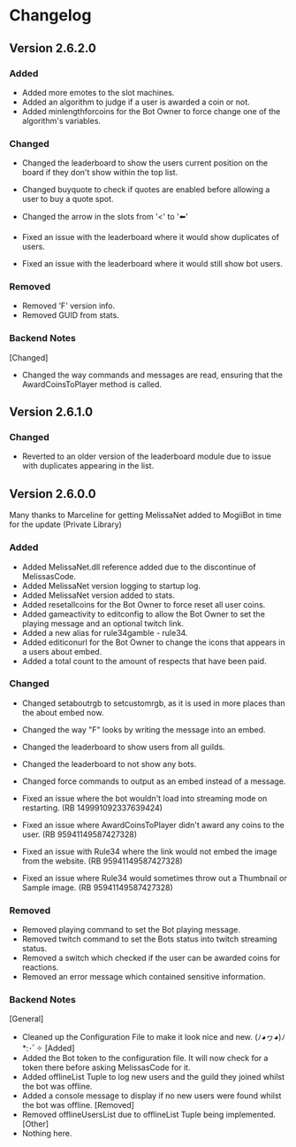 # Changelog

## Version 2.6.2.0

### Added
- Added more emotes to the slot machines.
- Added an algorithm to judge if a user is awarded a coin or not.
- Added minlengthforcoins for the Bot Owner to force change one of the algorithm's variables.

### Changed
- Changed the leaderboard to show the users current position on the board if they don't show within the top list.
- Changed buyquote to check if quotes are enabled before allowing a user to buy a quote spot.
- Changed the arrow in the slots from '<' to ':arrow_left:'

- Fixed an issue with the leaderboard where it would show duplicates of users.
- Fixed an issue with the leaderboard where it would still show bot users.

### Removed
- Removed 'F' version info.
- Removed GUID from stats.

### Backend Notes
[Changed]
- Changed the way commands and messages are read, ensuring that the AwardCoinsToPlayer method is called.


## Version 2.6.1.0

### Changed
- Reverted to an older version of the leaderboard module due to issue with duplicates appearing in the list.

## Version 2.6.0.0
Many thanks to Marceline for getting MelissaNet added to MogiiBot in time for the update (Private Library)

### Added
- Added MelissaNet.dll reference added due to the discontinue of MelissasCode.
- Added MelissaNet version logging to startup log.
- Added MelissaNet version added to stats.
- Added resetallcoins for the Bot Owner to force reset all user coins.
- Added gameactivity to editconfig to allow the Bot Owner to set the playing message and an optional twitch link.
- Added a new alias for rule34gamble - rule34.
- Added editiconurl for the Bot Owner to change the icons that appears in a users about embed.
- Added a total count to the amount of respects that have been paid.

### Changed
- Changed setaboutrgb to setcustomrgb, as it is used in more places than the about embed now.
- Changed the way "F" looks by writing the message into an embed.
- Changed the leaderboard to show users from all guilds.
- Changed the leaderboard to not show any bots.
- Changed force commands to output as an embed instead of a message.

- Fixed an issue where the bot wouldn't load into streaming mode on restarting. (RB 149991092337639424)
- Fixed an issue where AwardCoinsToPlayer didn't award any coins to the user. (RB 95941149587427328)
- Fixed an issue with Rule34 where the link would not embed the image from the website. (RB 95941149587427328)
- Fixed an issue where Rule34 would sometimes throw out a Thumbnail or Sample image. (RB 95941149587427328)

### Removed
- Removed playing command to set the Bot playing message.
- Removed twitch command to set the Bots status into twitch streaming status.
- Removed a switch which checked if the user can be awarded coins for reactions.
- Removed an error message which contained sensitive information.

### Backend Notes
[General]
- Cleaned up the Configuration File to make it look nice and new. (ﾉ◕ヮ◕)ﾉ*:･ﾟ✧
[Added]
- Added the Bot token to the configuration file. It will now check for a token there before asking MelissasCode for it.
- Added offlineList Tuple to log new users and the guild they joined whilst the bot was offline.
- Added a console message to display if no new users were found whilst the bot was offline.
[Removed]
- Removed offlineUsersList due to offlineList Tuple being implemented.
[Other]
- Nothing here.
